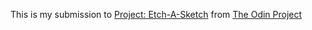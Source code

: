 This is my submission to [Project: Etch-A-Sketch](https://www.theodinproject.com/lessons/foundations-etch-a-sketch) from [The Odin Project](https://www.theodinproject.com/)